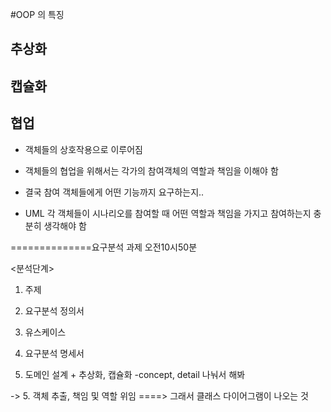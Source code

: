#OOP 의 특징
## 추상화
## 캡슐화
## 협업
- 객체들의 상호작용으로 이루어짐 
- 객체들의 협업을 위해서는 각가의 참여객체의 역할과 책임을 이해야 함
- 결국 참여 객체들에게 어떤 기능까지 요구하는지..


- UML
각 객체들이 시나리오를 참여할 때 어떤 역할과 책임을 가지고 참여하는지 충분히 생각해야 함 

==============요구분석 과제 오전10시50분


<분석단계>
1. 주제
2. 요구분석 정의서
3. 유스케이스
4. 요구분석 명세서

5. 도메인 설계 + 추상화, 캡슐화
-concept, detail 나눠서 해봐

-> 5. 객체 추출, 책임 및 역할 위임 
====> 그래서 클래스 다이어그램이 나오는 것